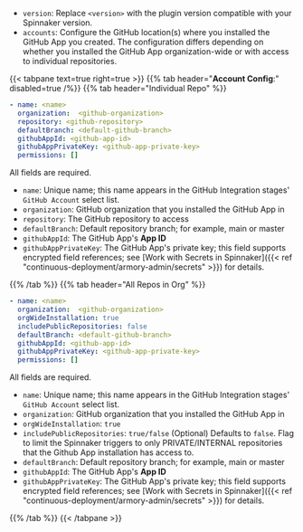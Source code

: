 
* `version`: Replace `<version>` with the plugin version compatible with your Spinnaker version.
* `accounts`:  Configure the GitHub location(s) where you installed the GitHub App you created. The configuration differs depending on whether you installed the GitHub App organization-wide or with access to individual repositories.

{{< tabpane text=true right=true >}}
{{% tab header="**Account Config**:" disabled=true /%}}
{{% tab header="Individual Repo" %}}

```yaml
- name: <name>
  organization:  <github-organization>
  repository: <github-repository>
  defaultBranch: <default-github-branch>
  githubAppId: <github-app-id>
  githubAppPrivateKey: <github-app-private-key>
  permissions: []
```

All fields are required.

* `name`:  Unique name; this name appears in the GitHub Integration stages' `GitHub Account` select list.
* `organization`: GitHub organization that you installed the GitHub App in
* `repository`: The GitHub repository to access
* `defaultBranch`: Default repository branch; for example, main or master
* `githubAppId`: The GitHub App's **App ID**
* `githubAppPrivateKey`: The GitHub App's private key; this field supports encrypted field references; see [Work with Secrets in Spinnaker]({{< ref "continuous-deployment/armory-admin/secrets" >}}) for details.

{{% /tab %}}
{{% tab header="All Repos in Org" %}}

```yaml
- name: <name>
  organization:  <github-organization>
  orgWideInstallation: true
  includePublicRepositories: false
  defaultBranch: <default-github-branch>
  githubAppId: <github-app-id>
  githubAppPrivateKey: <github-app-private-key>
  permissions: []
```

All fields are required.

* `name`:  Unique name; this name appears in the GitHub Integration stages' `GitHub Account` select list.
* `organization`: GitHub organization that you installed the GitHub App in
* `orgWideInstallation`: `true`
* `includePublicRepositories`: `true/false` (Optional) Defaults to `false`. Flag to limit the Spinnaker triggers to only PRIVATE/INTERNAL repositories that the Github App installation has access to.
* `defaultBranch`: Default repository branch; for example, main or master
* `githubAppId`: The GitHub App's **App ID**
* `githubAppPrivateKey`: The GitHub App's private key; this field supports encrypted field references; see [Work with Secrets in Spinnaker]({{< ref "continuous-deployment/armory-admin/secrets" >}}) for details.

{{% /tab %}}
{{< /tabpane >}}